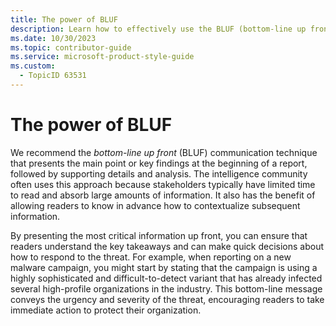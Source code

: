 ```yaml
---
title: The power of BLUF
description: Learn how to effectively use the BLUF (bottom-line up front) technique in your writing to present key findings at the beginning, ensuring readers grasp critical information quickly.
ms.date: 10/30/2023
ms.topic: contributor-guide
ms.service: microsoft-product-style-guide
ms.custom:
  - TopicID 63531
---
```



# The power of BLUF

We recommend the *bottom-line up front* (BLUF) communication technique that presents the main point or key findings at the beginning of a report, followed by supporting details and analysis. The intelligence community often uses this approach because stakeholders typically have limited time to read and absorb large amounts of information. It also has the benefit of allowing readers to know in advance how to contextualize subsequent information.

By presenting the most critical information up front, you can ensure that readers understand the key takeaways and can make quick decisions about how to respond to the threat. For example, when reporting on a new malware campaign, you might start by stating that the campaign is using a highly sophisticated and difficult-to-detect variant that has already infected several high-profile organizations in the industry. This bottom-line message conveys the urgency and severity of the threat, encouraging readers to take immediate action to protect their organization.